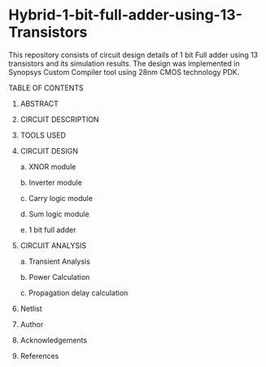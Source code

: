 # Hybrid-1-bit-full-adder-using-13-Transistors
This repository consists of circuit design details of 1 bit Full adder using 13 transistors and its simulation results. The design was implemented in Synopsys Custom Compiler tool using 28nm CMOS technology PDK.

TABLE OF CONTENTS 
1. ABSTRACT
2. CIRCUIT DESCRIPTION
3. TOOLS USED
4. CIRCUIT DESIGN
 
    a. XNOR module
    
    b. Inverter module
    
    c. Carry logic module
    
    d. Sum logic module
    
    e. 1 bit full adder 
    
5. CIRCUIT ANALYSIS

    a. Transient Analysis
    
    b. Power Calculation
    
    c. Propagation delay calculation
    
6. Netlist
7. Author
8. Acknowledgements
9. References
